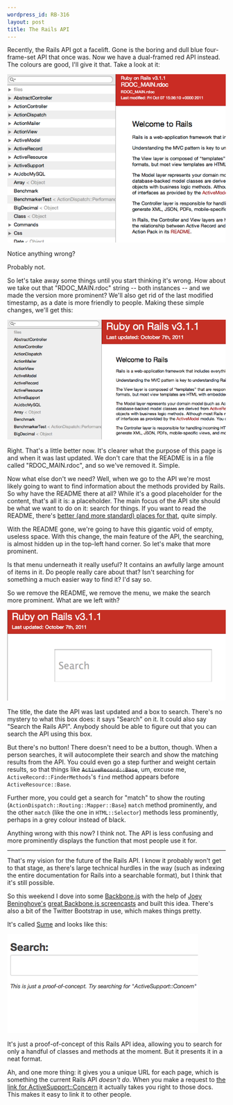 ```yaml
---
wordpress_id: RB-316
layout: post
title: The Rails API
---
```


Recently, the Rails API got a facelift. Gone is the boring and dull blue four-frame-set API that once was. Now we
have a dual-framed red API instead. The colours are good, I'll give it that. Take a look at it:

<img src='images/rails-api/original.png' />

Notice anything wrong?

Probably not.

So let's take away some things until you start thinking it's wrong. How about we take out that "RDOC_MAIN.rdoc"
string -- both instances -- and we made the version more prominent? We'll also get rid of the last modified
timestamp, as a date is more friendly to people. Making these simple changes, we'll get this:

<img src='images/rails-api/title-changes.png'>

Right. That's a little better now. It's clearer what the purpose of this page is and when it was last updated. We
don't care that the README is in a file called "RDOC_MAIN.rdoc", and so we've removed it. Simple.

Now what else don't we need? Well, when we go to the API we're most likely going to want to find information about
the methods provided by Rails. So why have the README there at all? While it's a good placeholder for the content,
that's all it is: a placeholder. The main focus of the API site should be what we want to do on it: search for
things. If you want to read the README, there's <a href='http://github.com/rails/rails'>better (and more standard) places for that</a>, quite simply.

With the README gone, we're going to have this gigantic void of empty, useless space. With this change, the main
feature of the API, the searching, is almost hidden up in the top-left hand corner. So let's make that more
prominent.

Is that menu underneath it really useful? It contains an awfully large amount of items in it. Do people really
care about that? Isn't searching for something a much easier way to find it? I'd say so.

So we remove the README, we remove the menu, we make the search more prominent. What are we left with?

<img src='images/rails-api/search-box.png' />

The title, the date the API was last updated and a box to search. There's no mystery to what this box does: it
says "Search" on it. It could also say "Search the Rails API". Anybody should be able to figure out that you can search the API using this box.

But there's no button! There doesn't need to be a button, though. When a person searches, it will autocomplete
their search and show the matching results from the API. You could even go a step further and weight certain
results, so that things like <s>`ActiveRecord::Base`</s>, um, excuse me, `ActiveRecord::FinderMethods`'s `find`
method appears before `ActiveResource::Base`.

Further more, you could get a search for "match" to show the routing (`ActionDispatch::Routing::Mapper::Base`)
`match` method prominently, and the other `match` (like the one in `HTML::Selector`) methods less prominently, perhaps in a grey colour instead of black.

Anything wrong with this now? I think not. The API is less confusing and more prominently displays the function
that most people use it for.

---

That's my vision for the future of the Rails API. I know it probably won't get to that stage, as there's large
technical hurdles in the way (such as indexing the entire documentation for Rails into a searchable format), but I
think that it's still possible.

So this weekend I dove into some <a href='http://documentcloud.github.com/backbone/'>Backbone.js</a> with the help
of <a href='http://twitter.com/joeybeninghove'>Joey Beninghove's</a> <a
href='http://backbonescreencasts.com/'>great Backbone.js screencasts</a> and built this idea. There's also a bit
of the Twitter Bootstrap in use, which makes things pretty.

It's called <a href='http://radar.github.com/sume'>Sume</a> and looks like this:

<img src='/images/sume.png'>

It's just a proof-of-concept of this Rails API idea, allowing you to search for only a handful of classes and methods at the moment. But it presents it in a neat format.

Ah, and one more thing: it gives you a unique URL for each page, which is something the current Rails API *doesn't
do*. When you make a request to <a href='http://radar.github.com/sume/#search/ActiveSupport::Concern'>the link for
ActiveSupport::Concern</a> it actually takes you right to those docs. This makes it easy to link it to other
people.
